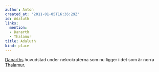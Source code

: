 ```yaml
---
author: Anton
created_at: '2011-01-05T16:36:29Z'
id: Adaluth
links:
  mention:
  - Danarth
  - Thalamur
title: Adaluth
kind: place
---
```


[Danarths] huvudstad under nekrokraterna som nu ligger i det som är norra [Thalamur].

  [Danarths]: Danarth
  [Thalamur]: Thalamur
